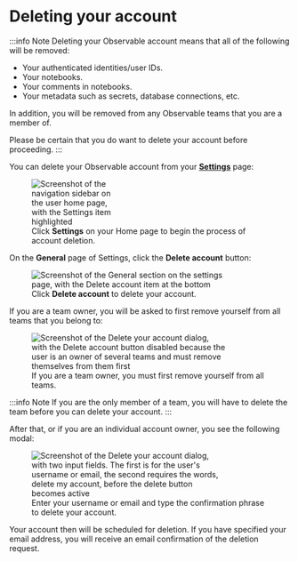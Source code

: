 # Deleting your account


:::info Note
Deleting your Observable account means that all of the following will be removed:
- Your authenticated identities/user IDs.
- Your notebooks.
- Your comments in notebooks.
- Your metadata such as secrets, database connections, etc.

In addition, you will be removed from any Observable teams that you are a member of. 

Please be certain that you do want to delete your account before proceeding.
:::

You can delete your Observable account from your **[Settings](https://observablehq.com/settings)** page:

<figure>
  <img
    class="screenshot" style="max-width:150px;"
    src="/accounts-workspaces/assets/settingsInMenu@1.png"
    alt="Screenshot of the navigation sidebar on the user home page, with the Settings item highlighted"
  />
  <figcaption>Click <b>Settings</b> on your Home page to begin the process of account deletion.</figcaption>
</figure>

On the **General** page of Settings, click the **Delete account** button:

<figure>
  <img
    class="screenshot" style="max-width:350px;"
    src="/accounts-workspaces/assets/deleteAccount@1.png"
    alt="Screenshot of the General section on the settings page, with the Delete account item at the bottom"
  />
  
  <figcaption>Click <b>Delete account</b> to delete your account.</figcaption>
</figure>

If you are a team owner, you will be asked to first remove yourself from all teams that you belong to:

<figure>
  <img
    class="screenshot" style="max-width:350px;"
    src="/accounts-workspaces/assets/deleteYourAccountTeams@1.png"
    alt="Screenshot of the Delete your account dialog, with the Delete account button disabled because the user is an owner of several teams and must remove themselves from them first"
  />
  <figcaption>If you are a team owner, you must first remove yourself from all teams.</figcaption>
</figure>

:::info Note
If you are the only member of a team, you will have to delete the team before you can delete your account.
:::

After that, or if you are an individual account owner, you see the following modal:

<figure>
  <img
    class="screenshot" style="max-width:350px;"
    src="/accounts-workspaces/assets/deleteYourAccountModal@1.png"
    alt="Screenshot of the Delete your account dialog, with two input fields. The first is for the user's username or email, the second requires the words, delete my account, before the delete button becomes active"
  />
  <figcaption>Enter your username or email and type the confirmation phrase to delete your account.</figcaption>
</figure>

Your account then will be scheduled for deletion. If you have specified your email address, you will receive an email confirmation of the deletion request.

